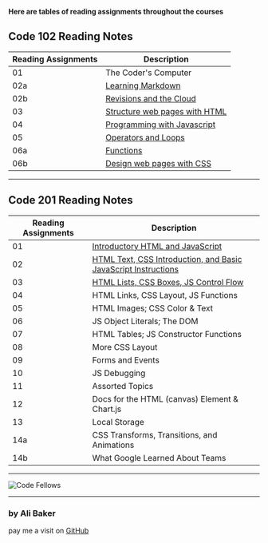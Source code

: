 
**Here are tables of reading assignments throughout the courses**

## Code 102 Reading Notes

| Reading Assignments | Description |
| ------------------- | ----------- |
| 01                  | The Coder's Computer        |
| 02a                 | [Learning Markdown](https://alibakersartawi.github.io/reading-notes/about) |
| 02b                 | [Revisions and the Cloud](https://alibakersartawi.github.io/reading-notes/GitIntro) |
| 03                  | [Structure web pages with HTML](https://alibakersartawi.github.io/reading-notes/html1) |
| 04                  | [Programming with Javascript](https://alibakersartawi.github.io/reading-notes/javascript) |
| 05                  | [Operators and Loops](https://alibakersartawi.github.io/reading-notes/operators&loops) |
| 06a                 | [Functions](https://alibakersartawi.github.io/reading-notes/functions) |
| 06b                 | [Design web pages with CSS](https://alibakersartawi.github.io/reading-notes/cssdesign) |

---

## Code 201 Reading Notes

| Reading Assignments | Description |
| ------------------- | ----------- |
| 01                  | [Introductory HTML and JavaScript](https://alibakersartawi.github.io/reading-notes/class-01) |
| 02                  | [HTML Text, CSS Introduction, and Basic JavaScript Instructions](https://alibakersartawi.github.io/reading-notes/class-02) |
| 03                  | [HTML Lists, CSS Boxes, JS Control Flow](https://alibakersartawi.github.io/reading-notes/class-03) |
| 04                  | HTML Links, CSS Layout, JS Functions |
| 05                  | HTML Images; CSS Color & Text |
| 06                  | JS Object Literals; The DOM |
| 07                  | HTML Tables; JS Constructor Functions |
| 08                  | More CSS Layout |
| 09                  | Forms and Events |
| 10                  | JS Debugging |
| 11                  | Assorted Topics |
| 12                  | Docs for the HTML (canvas) Element & Chart.js |
| 13                  | Local Storage |
| 14a                 | CSS Transforms, Transitions, and Animations |
| 14b                 | What Google Learned About Teams |

---

![Code Fellows](https://avatars.githubusercontent.com/u/3904529?s=280&v=4)

---

### **by Ali Baker**
pay me a visit on [GitHub](https://github.com/AliBakerSartawi)